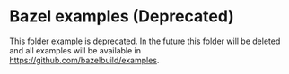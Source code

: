 # Bazel examples (Deprecated)

This folder example is deprecated. In the future this folder will be deleted and all examples will be available in <https://github.com/bazelbuild/examples>.
